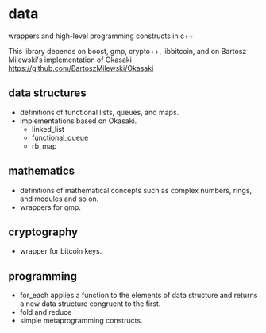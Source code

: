 # data
wrappers and high-level programming constructs in c++

This library depends on boost, gmp, crypto++, libbitcoin, and on Bartosz Milewski's implementation of Okasaki
https://github.com/BartoszMilewski/Okasaki

## data structures
  * definitions of functional lists, queues, and maps. 
  * implementations based on Okasaki. 
    * linked_list
    * functional_queue
    * rb_map

## mathematics
  * definitions of mathematical concepts such as complex numbers, rings, and modules and so on. 
  * wrappers for gmp. 

## cryptography
  * wrapper for bitcoin keys. 

## programming
  * for_each applies a function to the elements of data structure and returns a new data structure congruent to the first.
  * fold and reduce
  * simple metaprogramming constructs.

